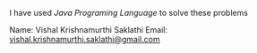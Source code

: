 I have used *Java Programing Language* to solve these problems

Name: Vishal Krishnamurthi Saklathi
Email: vishal.krishnamurthi.saklathi@gmail.com
